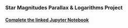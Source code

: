 ### Star Magnitudes Parallax & Logarithms Project
#### [Complete the linked Jupyter Notebook](https://bushastrolab.com/hub/user-redirect/git-pull?repo=https%3A%2F%2Fgithub.com%2Fchandrunarayan%2Fastronomy&branch=gh-pages&urlpath=lab%2Ftree%2Fastronomy%2Fprojects%2Fstar_magnitudes%2Fstar_plx_lum_mag.ipynb?reset)
